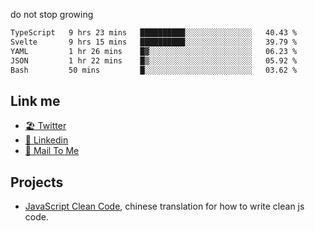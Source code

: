 do not stop growing


<!--START_SECTION:waka-->

```txt
TypeScript   9 hrs 23 mins   ██████████░░░░░░░░░░░░░░░   40.43 %
Svelte       9 hrs 15 mins   ██████████░░░░░░░░░░░░░░░   39.79 %
YAML         1 hr 26 mins    █▓░░░░░░░░░░░░░░░░░░░░░░░   06.23 %
JSON         1 hr 22 mins    █▒░░░░░░░░░░░░░░░░░░░░░░░   05.92 %
Bash         50 mins         █░░░░░░░░░░░░░░░░░░░░░░░░   03.62 %
```

<!--END_SECTION:waka-->

## Link me

- [🏖️ Twitter](https://twitter.com/yuetong3yu)
- [🧳 Linkedin](https://www.linkedin.com/in/yuetong3yu)
- [📧 Mail To Me](mailto:yuetong3yu@gmail.com)


## Projects 

- [JavaScript Clean Code](https://js-clean-code-cn.vercel.app/), chinese translation for how to write clean js code.
